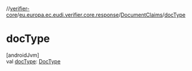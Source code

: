 //[verifier-core](../../../index.md)/[eu.europa.ec.eudi.verifier.core.response](../index.md)/[DocumentClaims](index.md)/[docType](doc-type.md)

# docType

[androidJvm]\
val [docType](doc-type.md): [DocType](../../eu.europa.ec.eudi.verifier.core/-doc-type/index.md)
